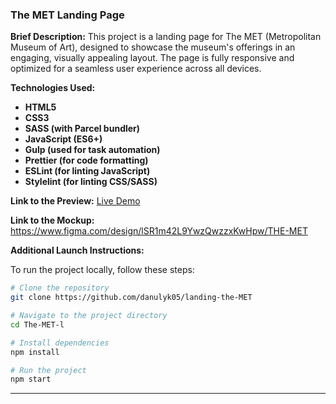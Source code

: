 
### The MET Landing Page

**Brief Description:**
This project is a landing page for The MET (Metropolitan Museum of Art), designed to showcase the museum's offerings in an engaging, visually appealing layout. The page is fully responsive and optimized for a seamless user experience across all devices.

**Technologies Used:**
- **HTML5**
- **CSS3**
- **SASS (with Parcel bundler)**
- **JavaScript (ES6+)**
- **Gulp (used for task automation)**
- **Prettier (for code formatting)**
- **ESLint (for linting JavaScript)**
- **Stylelint (for linting CSS/SASS)**

**Link to the Preview:**
[Live Demo](https://danulyk05.github.io/landing-the-MET/)

**Link to the Mockup:**
https://www.figma.com/design/lSR1m42L9YwzQwzzxKwHpw/THE-MET

**Additional Launch Instructions:**

To run the project locally, follow these steps:

```bash
# Clone the repository
git clone https://github.com/danulyk05/landing-the-MET

# Navigate to the project directory
cd The-MET-l

# Install dependencies
npm install

# Run the project
npm start
```

---
